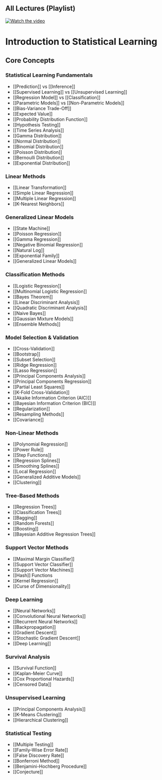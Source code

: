 ## All Lectures (Playlist)

[![Watch the video](https://img.youtube.com/vi/LvySJGj-88U/0.jpg)](https://www.youtube.com/watch?v=LvySJGj-88U&list=PLoROMvodv4rPP6braWoRt5UCXYZ71GZIQ)

# Introduction to Statistical Learning

## Core Concepts

### Statistical Learning Fundamentals
- [[Prediction]] vs [[Inference]]
- [[Supervised Learning]] vs [[Unsupervised Learning]]
- [[Regression Model]] vs [[Classification]]
- [[Parametric Models]] vs [[Non-Parametric Models]]
- [[Bias-Variance Trade-Off]]
- [[Expected Value]]
- [[Probability Distribution Function]]
- [[Hypothesis Testing]]
- [[Time Series Analysis]]
- [[Gamma Distribution]]
- [[Normal Distribution]]
- [[Binomial Distribution]]
- [[Poisson Distribution]]
- [[Bernoulli Distribution]]
- [[Exponential Distribution]]

### Linear Methods
- [[Linear Transformation]]
- [[Simple Linear Regression]]
- [[Multiple Linear Regression]]
- [[K-Nearest Neighbors]]

### Generalized Linear Models
- [[State Machine]]
- [[Poisson Regression]]
- [[Gamma Regression]]
- [[Negative Binomial Regression]]
- [[Natural Log]] 
- [[Exponential Family]]
- [[Generalized Linear Models]]

### Classification Methods
- [[Logistic Regression]]
- [[Multinomial Logistic Regression]]
- [[Bayes Theorem]]
- [[Linear Discriminant Analysis]]
- [[Quadratic Discriminant Analysis]]
- [[Naive Bayes]]
- [[Gaussian Mixture Models]]
- [[Ensemble Methods]]

### Model Selection & Validation
- [[Cross-Validation]]
- [[Bootstrap]]
- [[Subset Selection]]
- [[Ridge Regression]]
- [[Lasso Regression]]
- [[Principal Components Analysis]]
- [[Principal Components Regression]]
- [[Partial Least Squares]]
- [[K-Fold Cross-Validation]]
- [[Akaike Information Criterion (AIC)]]
- [[Bayesian Information Criterion (BIC)]]
- [[Regularization]]
- [[Resampling Methods]]
- [[Covariance]]

### Non-Linear Methods
- [[Polynomial Regression]]
- [[Power Rule]] 
- [[Step Functions]]
- [[Regression Splines]]
- [[Smoothing Splines]]
- [[Local Regression]]
- [[Generalized Additive Models]]
- [[Clustering]]

### Tree-Based Methods
- [[Regression Trees]]
- [[Classification Trees]]
- [[Bagging]]
- [[Random Forests]]
- [[Boosting]]
- [[Bayesian Additive Regression Trees]]

### Support Vector Methods
- [[Maximal Margin Classifier]]
- [[Support Vector Classifier]]
- [[Support Vector Machines]]
- [[Hash]] Functions 
- [[Kernel Regression]]
- [[Curse of Dimensionality]]

### Deep Learning
- [[Neural Networks]]
- [[Convolutional Neural Networks]]
- [[Recurrent Neural Networks]]
- [[Backpropagation]]
- [[Gradient Descent]]
- [[Stochastic Gradient Descent]]
- [[Deep Learning]]

### Survival Analysis
- [[Survival Function]]
- [[Kaplan-Meier Curve]]
- [[Cox Proportional Hazards]]
- [[Censored Data]]

### Unsupervised Learning
- [[Principal Components Analysis]]
- [[K-Means Clustering]]
- [[Hierarchical Clustering]]

### Statistical Testing
- [[Multiple Testing]]
- [[Family-Wise Error Rate]]
- [[False Discovery Rate]]
- [[Bonferroni Method]]
- [[Benjamini-Hochberg Procedure]]
- [[Conjecture]]



